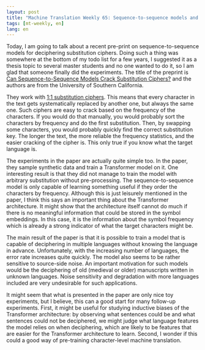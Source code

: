```yaml
---
layout: post
title: "Machine Translation Weekly 65: Sequence-to-sequence models and substitution ciphers"
tags: [mt-weekly, en]
lang: en
---
```


Today, I am going to talk about a recent pre-print on sequence-to-sequence
models for deciphering substitution ciphers. Doing such a thing was somewhere
at the bottom of my todo list for a few years, I suggested it as a thesis topic
to several master students and no one wanted to do it, so I am glad that
someone finally did the experiments. The title of the preprint is [Can
Sequence-to-Sequence Models Crack Substitution
Ciphers?](https://arxiv.org/abs/2012.15229) and the authors are from the
University of Southern California.

They work with [1:1 substitution
ciphers](https://en.wikipedia.org/wiki/Substitution_cipher). This means that
every character in the text gets systematically replaced by another one, but
always the same one. Such ciphers are easy to crack based on the frequency of
the characters. If you would do that manually, you would probably sort the
characters by frequency and do the first substitution. Then, by swapping some
characters, you would probably quickly find the correct substitution key. The
longer the text, the more reliable the frequency statistics, and the easier
cracking of the cipher is. This only true if you know what the target language
is.

The experiments in the paper are actually quite simple too. In the paper, they
sample synthetic data and train a Transformer model on it. One interesting
result is that they did not manage to train the model with arbitrary
substitution without pre-processing. The sequence-to-sequence model is only
capable of learning something useful if they order the characters by frequency.
Although this is just leisurely mentioned in the paper, I think this says an
important thing about the Transformer architecture. It might show that the
architecture itself cannot do much if there is no meaningful information that
could be stored in the symbol embeddings. In this case, it is the information
about the symbol frequency which is already a strong indicator of what the
target characters might be.

The main result of the paper is that it is possible to train a model that is
capable of deciphering in multiple languages without knowing the language in
advance. Unfortunately, with the increasing number of languages, the error rate
increases quite quickly. The model also seems to be rather sensitive to
source-side noise. An important motivation for such models would be the
deciphering of old (medieval or older) manuscripts written in unknown
languages. Noise sensitivity and degradation with more languages included are
very undesirable for such applications.

It might seem that what is presented in the paper are only nice toy
experiments, but I believe, this can a good start for many follow-up
experiments. First, it might be useful for studying inductive biases of the
Transformer architecture: by observing what sentences could be and what
sentences could not be deciphered, we might judge what language features the
model relies on when deciphering, which are likely to be features that are
easier for the Transformer architecture to learn. Second, I wonder if this
could a good way of pre-training character-level machine translation.
